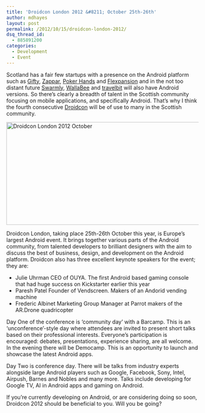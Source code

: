 ```yaml
---
title: 'Droidcon London 2012 &#8211; October 25th-26th'
author: mdhayes
layout: post
permalink: /2012/10/15/droidcon-london-2012/
dsq_thread_id:
  - 885891200
categories:
  - Development
  - Event
---
```

Scotland has a fair few startups with a presence on the Android platform such as [Gifty][1], [Zappar][2], [Poker Hands][3] and [Flexpansion][4] and in the not too distant future [Swarmly][5], [WallaBee][6] and [travelbit][7] will also have Android versions. So there&#8217;s clearly a breadth of talent in the Scottish community focusing on mobile applications, and specifically Android. That&#8217;s why I think the fourth consecutive [Droidcon][8] will be of use to many in the Scottish community.

[<img class="aligncenter size-full wp-image-6131" title="droidcon-london" src="http://www.rookieoven.com/wp-content/uploads/2012/10/droidcon-london1.png" alt="Droidcon London 2012 October " width="540" height="270" />][9]

Droidcon London, taking place 25th-26th October this year, is Europe’s largest Android event. It brings together various parts of the Android community, from talented developers to brilliant designers with the aim to discuss the best of business, design, and development on the Android platform. Droidcon also has three excellent keynote speakers for the event; they are:

  * Julie Uhrman CEO of OUYA. The first Android based gaming console that had huge success on Kickstarter earlier this year
  * Paresh Patel Founder of Vendscreen. Makers of an Andorid vending machine
  * Frederic Albinet Marketing Group Manager at Parrot makers of the AR.Drone quadricopter

Day One of the conference is &#8216;community day&#8217; with a Barcamp. This is an ‘unconference’-style day where attendees are invited to present short talks based on their professional interests. Everyone&#8217;s participation is encouraged: debates, presentations, experience sharing, are all welcome. In the evening there will be Democamp. This is an opportunity to launch and showcase the latest Android apps.

Day Two is conference day. There will be talks from industry experts alongside large Android players such as Google, Facebook, Sony, Intel, Airpush, Barnes and Nobles and many more. Talks include developing for Google TV, AI in Android apps and gaming on Android.

If you&#8217;re currently developing on Android, or are considering doing so soon, Droidcon 2012 should be beneficial to you. Will you be going?

 [1]: http://join.giftyapp.co.uk/ "Gifty App"
 [2]: http://www.zappar.com/ "Zappar AR tshirt"
 [3]: http://www.rookieoven.com/2012/08/30/made-in-ayrshire-poker-hands/ "Made in Ayrshire: Poker Hands"
 [4]: http://www.flexpansion.com/ "Flexpansion Android App"
 [5]: http://swarmly.co "Swarmly"
 [6]: http://wallab.ee "Wallabee Collection game"
 [7]: http://travelb.it "Travelbit"
 [8]: http://uk.droidcon.com/ "Droidcon London"
 [9]: http://www.rookieoven.com/wp-content/uploads/2012/10/droidcon-london1.png